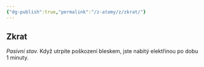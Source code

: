 ```yaml
---
{"dg-publish":true,"permalink":"/z-atomy/z/zkrat/"}
---
```


## Zkrat
*Pasivní stav.* Když utrpíte poškození bleskem, jste nabitý elektřinou po dobu 1 minuty.